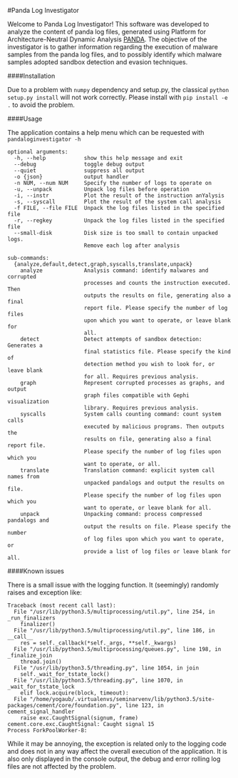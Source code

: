 #Panda Log Investigator

Welcome to Panda Log Investigator!
This software was developed to analyze the content of panda log files, generated using Platform for Architecture-Neutral Dynamic Analysis [PANDA](https://github.com/moyix/panda).
The objective of the investigator is to gather information regarding the execution of malware samples from the panda log files, and to possibly identify which malware samples adopted sandbox detection and evasion techniques.

####Installation

Due to a problem with `numpy` dependency and setup.py, the classical `python setup.py install` will not work correctly.
Please install with `pip install -e .` to avoid the problem.

####Usage

The application contains a help menu which can be requested with `pandaloginvestigator -h`

    optional arguments:
      -h, --help            show this help message and exit
      --debug               toggle debug output
      --quiet               suppress all output
      -o {json}             output handler
      -n NUM, --num NUM     Specify the number of logs to operate on
      -u, --unpack          Unpack log files before operation
      -i, --instr           Plot the result of the instruction anYalysis
      -s, --syscall         Plot the result of the system call analysis
      -f FILE, --file FILE  Unpack the log files listed in the specified file
      -r, --regkey          Unpack the log files listed in the specified file
      --small-disk          Disk size is too small to contain unpacked logs.
                            Remove each log after analysis
    
    sub-commands:
      {analyze,default,detect,graph,syscalls,translate,unpack}
        analyze             Analysis command: identify malwares and corrupted
                            processes and counts the instruction executed. Then
                            outputs the results on file, generating also a final
                            report file. Please specify the number of log files
                            upon which you want to operate, or leave blank for
                            all.
        detect              Detect attempts of sandbox detection: Generates a
                            final statistics file. Please specify the kind of
                            detection method you wish to look for, or leave blank
                            for all. Requires previous analysis.
        graph               Represent corrupted processes as graphs, and output
                            graph files compatible with Gephi visualization
                            library. Requires previous analysis.
        syscalls            System calls counting command: count system calls
                            executed by malicious programs. Then outputs the
                            results on file, generating also a final report file.
                            Please specify the number of log files upon which you
                            want to operate, or all.
        translate           Translation command: explicit system call names from
                            unpacked pandalogs and output the results on file.
                            Please specify the number of log files upon which you
                            want to operate, or leave blank for all.
        unpack              Unpacking command: process compressed pandalogs and
                            output the results on file. Please specify the number
                            of log files upon which you want to operate, or
                            provide a list of log files or leave blank for all.


####Known issues

There is a small issue with the logging function. 
It (seemingly) randomly raises and exception like:

    Traceback (most recent call last):
      File "/usr/lib/python3.5/multiprocessing/util.py", line 254, in _run_finalizers
        finalizer()
      File "/usr/lib/python3.5/multiprocessing/util.py", line 186, in __call__
        res = self._callback(*self._args, **self._kwargs)
      File "/usr/lib/python3.5/multiprocessing/queues.py", line 198, in _finalize_join
        thread.join()
      File "/usr/lib/python3.5/threading.py", line 1054, in join
        self._wait_for_tstate_lock()
      File "/usr/lib/python3.5/threading.py", line 1070, in _wait_for_tstate_lock
        elif lock.acquire(block, timeout):
      File "/home/yogaub/.virtualenvs/seminarvenv/lib/python3.5/site-packages/cement/core/foundation.py", line 123, in cement_signal_handler
        raise exc.CaughtSignal(signum, frame)
    cement.core.exc.CaughtSignal: Caught signal 15
    Process ForkPoolWorker-8:

While it may be annoying, the exception is related only to the logging code and does not in any way affect the overall execution of the application. 
It is also only displayed in the console output, the debug and error rolling log files are not affected by the problem.
